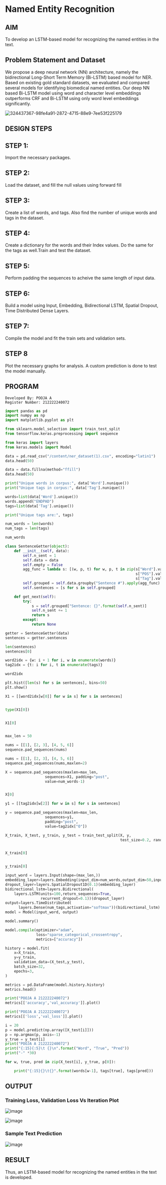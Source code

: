 # Named Entity Recognition

## AIM
To develop an LSTM-based model for recognizing the named entities in the text.

## Problem Statement and Dataset
We propose a deep neural network (NN) architecture, namely the bidirectional Long-Short Term Memory (Bi-LSTM) based model for NER. Based on existing gold standard datasets, we evaluated and compared several models for identifying biomedical named entities. Our deep NN based Bi-LSTM model using word and character level embeddings outperforms CRF and Bi-LSTM using only word level embeddings significantly.

![324437367-98fe4a91-2872-4715-88e9-7ee53f225179](https://github.com/poojaanbu0/named-entity-recognition/assets/119390329/6986e1bf-0a7b-457a-9718-3f40359a9e96)


## DESIGN STEPS

## STEP 1:
Import the necessary packages.

## STEP 2:

Load the dataset, and fill the null values using forward fill

## STEP 3:

Create a list of words, and tags. Also find the number of unique words and tags in the dataset.

## STEP 4:

Create a dictionary for the words and their Index values. Do the same for the tags as well.Train and test the dataset.

## STEP 5:

Perform padding the sequences to acheive the same length of input data.

## STEP 6:

Build a model using Input, Embedding, Bidirectional LSTM, Spatial Dropout, Time Distributed Dense Layers.

## STEP 7:

Compile the model and fit the train sets and validation sets.

## STEP 8
Plot the necessary graphs for analysis. A custom prediction is done to test the model manually.

## PROGRAM
```
Developed By: POOJA A
Register Number: 212222240072
```

```python
import pandas as pd
import numpy as np
import matplotlib.pyplot as plt

from sklearn.model_selection import train_test_split
from tensorflow.keras.preprocessing import sequence

from keras import layers
from keras.models import Model

data = pd.read_csv("/content/ner_dataset(1).csv", encoding="latin1")
data.head(50)

data = data.fillna(method="ffill")
data.head(50)

print("Unique words in corpus:", data['Word'].nunique())
print("Unique tags in corpus:", data['Tag'].nunique())

words=list(data['Word'].unique())
words.append("ENDPAD")
tags=list(data['Tag'].unique())

print("Unique tags are:", tags)

num_words = len(words)
num_tags = len(tags)

num_words

class SentenceGetter(object):
    def __init__(self, data):
        self.n_sent = 1
        self.data = data
        self.empty = False
        agg_func = lambda s: [(w, p, t) for w, p, t in zip(s["Word"].values.tolist(),
                                                           s["POS"].values.tolist(),
                                                           s["Tag"].values.tolist())]
        self.grouped = self.data.groupby("Sentence #").apply(agg_func)
        self.sentences = [s for s in self.grouped]

    def get_next(self):
        try:
            s = self.grouped["Sentence: {}".format(self.n_sent)]
            self.n_sent += 1
            return s
        except:
            return None

getter = SentenceGetter(data)
sentences = getter.sentences

len(sentences)
sentences[0]

word2idx = {w: i + 1 for i, w in enumerate(words)}
tag2idx = {t: i for i, t in enumerate(tags)}

word2idx

plt.hist([len(s) for s in sentences], bins=50)
plt.show()

X1 = [[word2idx[w[0]] for w in s] for s in sentences]


type(X1[0])


X1[0]


max_len = 50

nums = [[1], [2, 3], [4, 5, 6]]
sequence.pad_sequences(nums)

nums = [[1], [2, 3], [4, 5, 6]]
sequence.pad_sequences(nums,maxlen=2)

X = sequence.pad_sequences(maxlen=max_len,
                  sequences=X1, padding="post",
                  value=num_words-1)


X[0]

y1 = [[tag2idx[w[2]] for w in s] for s in sentences]

y = sequence.pad_sequences(maxlen=max_len,
                  sequences=y1,
                  padding="post",
                  value=tag2idx["O"])

X_train, X_test, y_train, y_test = train_test_split(X, y,
                                                    test_size=0.2, random_state=1)


X_train[0]


y_train[0]

input_word = layers.Input(shape=(max_len,))
embedding_layer=layers.Embedding(input_dim=num_words,output_dim=50,input_length=max_len)(input_word)
dropout_layer=layers.SpatialDropout1D(0.1)(embedding_layer)
bidirectional_lstm=layers.Bidirectional(
    layers.LSTM(units=100,return_sequences=True,
                recurrent_dropout=0.1))(dropout_layer)
output=layers.TimeDistributed(
      layers.Dense(num_tags,activation="softmax"))(bidirectional_lstm)
model = Model(input_word, output)

model.summary()

model.compile(optimizer="adam",
              loss="sparse_categorical_crossentropy",
              metrics=["accuracy"])

history = model.fit(
    x=X_train,
    y=y_train,
    validation_data=(X_test,y_test),
    batch_size=32,
    epochs=3,
)

metrics = pd.DataFrame(model.history.history)
metrics.head()

print("POOJA A 212222240072")
metrics[['accuracy','val_accuracy']].plot()

print("POOJA A 212222240072")
metrics[['loss','val_loss']].plot()

i = 20
p = model.predict(np.array([X_test[i]]))
p = np.argmax(p, axis=-1)
y_true = y_test[i]
print("POOJA A 212222240072")
print("{:15}{:5}\t {}\n".format("Word", "True", "Pred"))
print("-" *30)

for w, true, pred in zip(X_test[i], y_true, p[0]):

    print("{:15}{}\t{}".format(words[w-1], tags[true], tags[pred]))
```



## OUTPUT

### Training Loss, Validation Loss Vs Iteration Plot

![image](https://github.com/poojaanbu0/named-entity-recognition/assets/119390329/ae7fc71d-c291-4ecf-b66c-efa5d8f6b4b4)


![image](https://github.com/poojaanbu0/named-entity-recognition/assets/119390329/5a4eba66-e186-4aa1-b6ec-392fc7bce27d)


### Sample Text Prediction

![image](https://github.com/poojaanbu0/named-entity-recognition/assets/119390329/ef3f4443-02cd-413c-a7b0-2e7860670aaa)


## RESULT
Thus, an LSTM-based model for recognizing the named entities in the text is developed.
